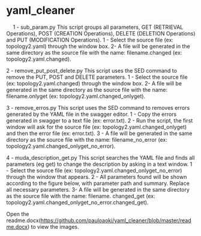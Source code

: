 # yaml_cleaner
 
1 - sub_param.py
This script groups all parameters, GET (RETRIEVAL Operations), POST (CREATION Operations), DELETE (DELETION Operations) and PUT (MODIFICATION Operations).
1 - Select the source file (ex: topology2.yaml) through the window box.
2- A file will be generated in the same directory as the source file with the name: filename.changed (ex: topology2.yaml.changed).

2 - remove_put_post_delete.py
This script uses the SED command to remove the PUT, POST and DELETE parameters.
1 - Select the source file (ex: topology2.yaml.changed) through the window box.
2- A file will be generated in the same directory as the source file with the name: filename.onlyget (ex: topology2.yaml.changed_onlyget).

3 - remove_erros.py
This script uses the SED command to removes errors generated by the YAML file in the swagger editor. 
1 - Copy the errors generated in swagger to a text file (ex: error.txt). 
2 - Run the script, the first window will ask for the source file (ex: topology2.yaml.changed_onlyget) and then the error file (ex: error.txt).
3 - A file will be generated in the same directory as the source file with the name: filename_no_error (ex: topology2.yaml.changed_onlyget_no_error).


4 - muda_description_get.py
This script searches the YAML file and finds all parameters (eg get) to change the description by asking in a text window.
1 - Select the source file (ex: topology2.yaml.changed_onlyget_no_error) through the window that appears.
2 - All parameters found will be shown according to the figure below, with parameter path and summary. Replace all necessary parameters.
3- A file will be generated in the same directory as the source file with the name: filename. changed_get (ex: topology2.yaml.changed_onlyget_no_error.changed_get).


Open the readme.docx(https://github.com/pauloaoki/yaml_cleaner/blob/master/readme.docx) to view the images.
